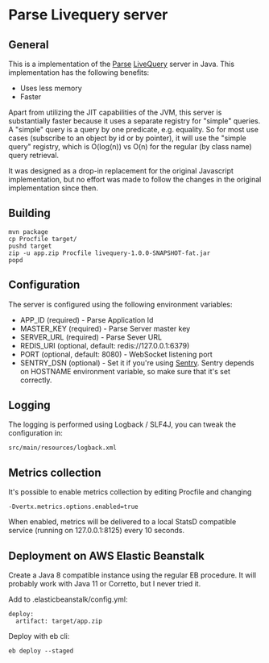 # Parse Livequery server

## General
This is a implementation of the [Parse][1] [LiveQuery][2] server in Java.
This implementation has the following benefits:

* Uses less memory
* Faster

Apart from utilizing the JIT capabilities of the JVM, this server is
substantially faster because it uses a separate registry for "simple" queries.
A "simple" query is a query by one predicate, e.g. equality.
So for most use cases (subscribe to an object by id or by pointer), it will
use the "simple query" registry, which is O(log(n)) vs O(n) for the regular
(by class name) query retrieval.

It was designed as a drop-in replacement for the original Javascript implementation, but no effort was made to follow the changes in the original implementation since then.


## Building

    mvn package
    cp Procfile target/
    pushd target
    zip -u app.zip Procfile livequery-1.0.0-SNAPSHOT-fat.jar
    popd


## Configuration

The server is configured using the following environment variables:

* APP_ID (required) - Parse Application Id
* MASTER_KEY (required) - Parse Server master key
* SERVER_URL (required) - Parse Sever URL
* REDIS_URI (optional, default: redis://127.0.0.1:6379)
* PORT (optional, default: 8080) - WebSocket listening port
* SENTRY_DSN (optional) - Set it if you're using [Sentry][3].
  Sentry depends on HOSTNAME environment variable, so make sure that
  it's set correctly.


## Logging
The logging is performed using Logback / SLF4J, you can tweak the configuration in:

    src/main/resources/logback.xml

## Metrics collection

It's possible to enable metrics collection by editing Procfile and changing

    -Dvertx.metrics.options.enabled=true

When enabled, metrics will be delivered to a local StatsD compatible service (running on 127.0.0.1:8125) every 10 seconds.


## Deployment on AWS Elastic Beanstalk

Create a Java 8 compatible instance using the regular EB procedure.
It will probably work with Java 11 or Corretto, but I never tried it.

Add to .elasticbeanstalk/config.yml:

    deploy:
      artifact: target/app.zip

Deploy with eb cli:

    eb deploy --staged


[1]: https://parseplatform.org/
[2]: https://docs.parseplatform.org/parse-server/guide/#live-queries
[3]: https://sentry.io/
